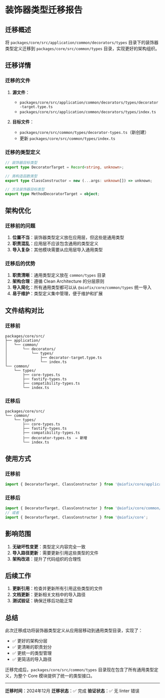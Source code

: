 # 装饰器类型迁移报告

## 迁移概述

将 `packages/core/src/application/common/decorators/types` 目录下的装饰器类型定义迁移到 `packages/core/src/common/types` 目录，实现更好的架构组织。

## 迁移详情

### 迁移的文件

1. **源文件**：
   - `packages/core/src/application/common/decorators/types/decorator-target.type.ts`
   - `packages/core/src/application/common/decorators/types/index.ts`

2. **目标文件**：
   - `packages/core/src/common/types/decorator-types.ts`（新创建）
   - 更新 `packages/core/src/common/types/index.ts`

### 迁移的类型定义

```typescript
// 装饰器目标类型
export type DecoratorTarget = Record<string, unknown>;

// 类构造函数类型
export type ClassConstructor = new (...args: unknown[]) => unknown;

// 方法装饰器目标类型
export type MethodDecoratorTarget = object;
```

## 架构优化

### 迁移前的问题

1. **位置不当**：装饰器类型定义放在应用层，但这些是通用类型
2. **职责混乱**：应用层不应该包含通用的类型定义
3. **导入复杂**：其他模块需要从应用层导入通用类型

### 迁移后的优势

1. **职责清晰**：通用类型定义放在 `common/types` 目录
2. **架构合理**：遵循 Clean Architecture 的分层原则
3. **导入简化**：所有通用类型都可以从 `@aiofix/core/common/types` 统一导入
4. **易于维护**：类型定义集中管理，便于维护和扩展

## 文件结构对比

### 迁移前

```
packages/core/src/
├── application/
│   └── common/
│       └── decorators/
│           └── types/
│               ├── decorator-target.type.ts
│               └── index.ts
└── common/
    └── types/
        ├── core-types.ts
        ├── fastify-types.ts
        ├── compatibility-types.ts
        └── index.ts
```

### 迁移后

```
packages/core/src/
└── common/
    └── types/
        ├── core-types.ts
        ├── fastify-types.ts
        ├── compatibility-types.ts
        ├── decorator-types.ts  ← 新增
        └── index.ts
```

## 使用方式

### 迁移前

```typescript
import { DecoratorTarget, ClassConstructor } from '@aiofix/core/application/common/decorators/types';
```

### 迁移后

```typescript
import { DecoratorTarget, ClassConstructor } from '@aiofix/core/common/types';
// 或者
import { DecoratorTarget, ClassConstructor } from '@aiofix/core';
```

## 影响范围

1. **无破坏性变更**：类型定义内容完全一致
2. **导入路径更新**：需要更新引用这些类型的文件
3. **架构改进**：提升了代码组织的合理性

## 后续工作

1. **更新引用**：检查并更新所有引用这些类型的文件
2. **文档更新**：更新相关文档中的导入路径
3. **测试验证**：确保迁移后功能正常

## 总结

此次迁移成功将装饰器类型定义从应用层移动到通用类型目录，实现了：

- ✅ 更好的架构分层
- ✅ 更清晰的职责划分
- ✅ 更统一的类型管理
- ✅ 更简洁的导入路径

迁移完成后，`packages/core/src/common/types` 目录现在包含了所有通用类型定义，为整个 Core 模块提供了统一的类型接口。

---

**迁移时间**：2024年12月
**迁移状态**：✅ 完成
**验证状态**：✅ 无 linter 错误
